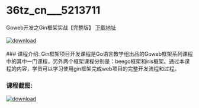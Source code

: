 # 36tz_cn___5213711
Goweb开发之Gin框架实战【完整版】
[下载地址](http://www.36tz.cn/article/5213711 "下载地址")
<br/></br>[![download](http://36tz.cn/muke_img/2020_06_1-36-300x145.png "下载地址")](http://www.36tz.cn/article/5213711 "下载地址")
<br/></br>### 课程介绍:
Gin框架项目开发课程是Go语言教学组出品的Goweb框架系列课程中的其中一门课程，另外两个框架课程分别是：beego框架和iris框架。通过本课程的内容，学员可以学习使用gin框架完成web项目的完整开发流程和过程。

### 课程截图:
[![download](http://36tz.cn/muke_img/2020_06_2-39.png "下载地址")](http://www.36tz.cn/article/5213711 "下载地址")
